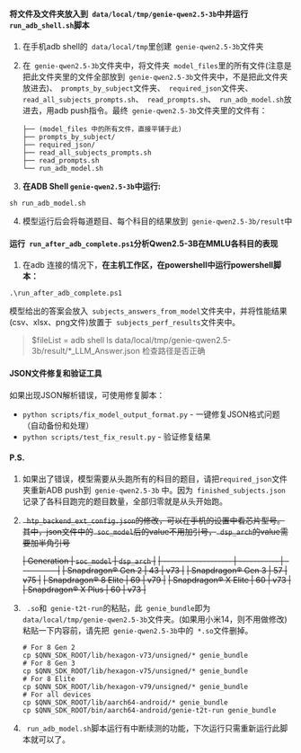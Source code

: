 

#### 将文件及文件夹放入到` data/local/tmp/genie-qwen2.5-3b`中并运行` run_adb_shell.sh`脚本

1. 在手机adb shell的` data/local/tmp`里创建` genie-qwen2.5-3b`文件夹

2. 在` genie-qwen2.5-3b`文件夹中，将文件夹` model_files`里的所有文件(注意是把此文件夹里的文件全部放到` genie-qwen2.5-3b`文件夹中，不是把此文件夹放进去)、` prompts_by_subject`文件夹、` required_json`文件夹、`read_all_subjects_prompts.sh`、` read_prompts.sh`、` run_adb_model.sh`放进去，用adb push指令。最终` genie-qwen2.5-3b`文件夹里的文件有：

   ```text
   ├── (model_files 中的所有文件，直接平铺于此)
   ├── prompts_by_subject/
   ├── required_json/
   ├── read_all_subjects_prompts.sh
   ├── read_prompts.sh
   └── run_adb_model.sh
   ```



3. **在ADB Shell `genie-qwen2.5-3b`中运行:**

``` shell
sh run_adb_model.sh
```

4. 模型运行后会将每道题目、每个科目的结果放到` genie-qwen2.5-3b/result`中



#### 运行` run_after_adb_complete.ps1`分析Qwen2.5-3B在MMLU各科目的表现

1. 在adb 连接的情况下，**在主机工作区，在powershell中运行powershell脚本：**

``` 
.\run_after_adb_complete.ps1
```

​	模型给出的答案会放入` subjects_answers_from_model`文件夹中，并将性能结果(csv、xlsx、png文件)放置于` subjects_perf_results`文件夹中。

> $fileList = adb shell ls data/local/tmp/genie-qwen2.5-3b/result/*_LLM_Answer.json 检查路径是否正确



#### JSON文件修复和验证工具

如果出现JSON解析错误，可使用修复脚本：
- `python scripts/fix_model_output_format.py` - 一键修复JSON格式问题（自动备份和处理）
- `python scripts/test_fix_result.py` - 验证修复结果



#### P.S.

1. 如果出了错误，模型需要从头跑所有的科目的题目，请把`required_json`文件夹重新ADB push到` genie-qwen2.5-3b` 中。因为` finished_subjects.json`记录了各科目跑完的题目数量，全部归零就是从头开始跑。

2. ~~` htp_backend_ext_config.json`的修改，可以在手机的设置中看芯片型号。其中，json文件中的` soc_model`后的value不用加引号，` dsp_arch`的value需要加半角引号~~

   ~~| Generation          | `soc_model` | `dsp_arch` |~~
   ~~| ------------------- | ----------- | ---------- |~~
   ~~| Snapdragon® Gen 2   | 43          | v73        |~~
   ~~| Snapdragon® Gen 3   | 57          | v75        |~~
   ~~| Snapdragon® 8 Elite | 69          | v79        |~~
   ~~| Snapdragon® X Elite | 60          | v73        |~~
   ~~| Snapdragon® X Plus  | 60          | v73        |~~

3. ` .so`和` genie-t2t-run`的粘贴，此` genie_bundle`即为` data/local/tmp/genie-qwen2.5-3b`文件夹。(如果用小米14，则不用做修改)粘贴一下内容前，请先把` genie-qwen2.5-3b`中的` *.so`文件删掉。

   ```
   # For 8 Gen 2
   cp $QNN_SDK_ROOT/lib/hexagon-v73/unsigned/* genie_bundle
   # For 8 Gen 3
   cp $QNN_SDK_ROOT/lib/hexagon-v75/unsigned/* genie_bundle
   # For 8 Elite
   cp $QNN_SDK_ROOT/lib/hexagon-v79/unsigned/* genie_bundle
   # For all devices
   cp $QNN_SDK_ROOT/lib/aarch64-android/* genie_bundle
   cp $QNN_SDK_ROOT/bin/aarch64-android/genie-t2t-run genie_bundle
   ```

4. ` run_adb_model.sh`脚本运行有中断续测的功能，下次运行只需重新运行此脚本就可以了。
